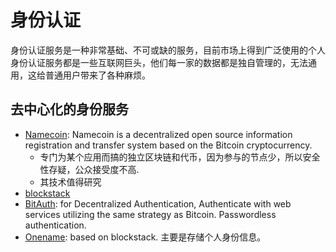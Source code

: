 身份认证
===
身份认证服务是一种非常基础、不可或缺的服务，目前市场上得到广泛使用的个人身份认证服务都是一些互联网巨头，他们每一家的数据都是独自管理的，无法通用，这给普通用户带来了各种麻烦。

## 去中心化的身份服务
* [Namecoin](https://namecoin.info/): Namecoin is a decentralized open source information registration and transfer system based on the Bitcoin cryptocurrency.
  - 专门为某个应用而搞的独立区块链和代币，因为参与的节点少，所以安全性存疑，公众接受度不高.
  - 其技术值得研究
* [blockstack](https://blockstack.org)
* [BitAuth](https://github.com/bitpay/bitauth): for Decentralized Authentication, Authenticate with web services utilizing the same strategy as Bitcoin. Passwordless authentication.
* [Onename](https://onename.com/): based on blockstack. 主要是存储个人身份信息。
